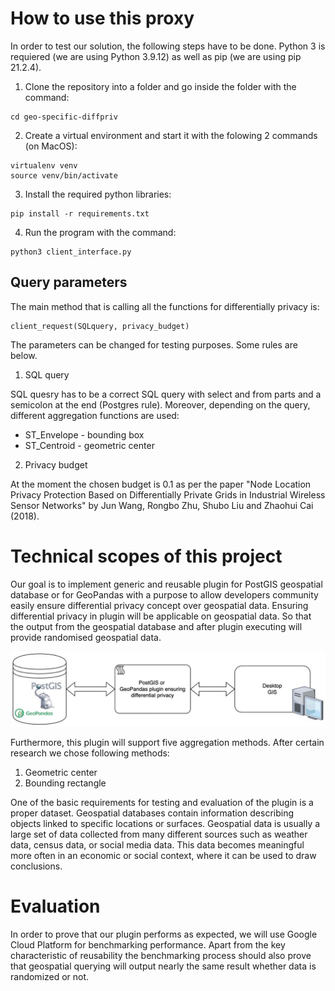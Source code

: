 # How to use this proxy

In order to test our solution, the following steps have to be done. Python 3 is requiered (we are using Python 3.9.12) as well as pip (we are using pip 21.2.4).

1. Clone the repository into a folder and go inside the folder with the command:
```
cd geo-specific-diffpriv
```
2. Create a virtual environment and start it with the folowing 2 commands (on MacOS):
```
virtualenv venv
source venv/bin/activate
```
3. Install the required python libraries:
```
pip install -r requirements.txt
```
4. Run the program with the command:
```
python3 client_interface.py
```

## Query parameters

The main method that is calling all the functions for differentially privacy is:
```
client_request(SQLquery, privacy_budget)
```
The parameters can be changed for testing purposes. Some rules are below.

1. SQL query

SQL quesry has to be a correct SQL query with select and from parts and a semicolon at the end (Postgres rule). Moreover, depending on the query, different aggregation functions are used:

- ST_Envelope - bounding box
- ST_Centroid - geometric center

2. Privacy budget

At the moment the chosen budget is 0.1 as per the paper "Node Location Privacy Protection Based on Differentially Private Grids in Industrial Wireless Sensor Networks" by Jun Wang, Rongbo Zhu, Shubo Liu and Zhaohui Cai (2018).




# Technical scopes of this project
Our goal is to implement generic and reusable plugin for PostGIS geospatial database or for GeoPandas with a purpose to allow developers community easily ensure differential privacy concept over geospatial data. Ensuring differential privacy in plugin will be applicable on geospatial data. So that the output from the geospatial database and after plugin executing will provide randomised geospatial data.

![](https://github.com/dancingsushii/geo-specific-diffpriv/blob/main/utils/architecture.jpg)

Furthermore, this plugin will support five aggregation methods. After certain research we chose following methods: 
1. Geometric center
2. Bounding rectangle


One of the basic requirements for testing and evaluation of the plugin is a proper dataset. Geospatial databases contain information describing objects linked to specific locations or surfaces. Geospatial data is usually a large set of data collected from many different sources such as weather data, census data, or social media data. This data becomes meaningful more often in an economic or social context, where it can be used to draw conclusions.

# Evaluation
In order to prove that our plugin performs as expected, we will use Google Cloud Platform for benchmarking performance. Apart from the key characteristic of reusability the benchmarking process should also prove that geospatial querying will output nearly the same result whether data is randomized or not.
